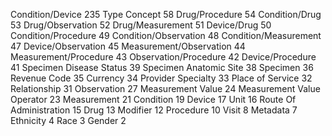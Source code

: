 Condition/Device	235
Type Concept	58
Drug/Procedure	54
Condition/Drug	53
Drug/Observation	52
Drug/Measurement	51
Device/Drug	50
Condition/Procedure	49
Condition/Observation	48
Condition/Measurement	47
Device/Observation	45
Measurement/Observation	44
Measurement/Procedure	43
Observation/Procedure	42
Device/Procedure	41
Specimen Disease Status	39
Specimen Anatomic Site	38
Specimen	36
Revenue Code	35
Currency	34
Provider Specialty	33
Place of Service	32
Relationship	31
Observation	27
Measurement Value	24
Measurement Value Operator	23
Measurement	21
Condition	19
Device	17
Unit	16
Route Of Administration	15
Drug	13
Modifier	12
Procedure	10
Visit	8
Metadata	7
Ethnicity	4
Race	3
Gender	2
